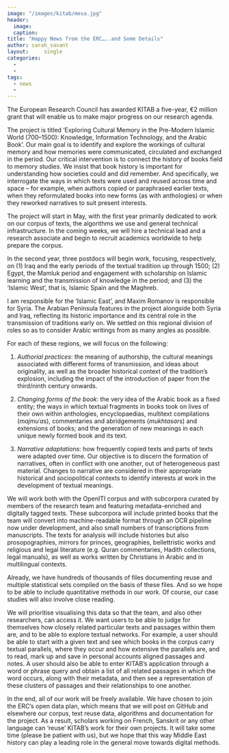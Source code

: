 ```yaml
---
image: "/images/kitab/mesa.jpg"
header:
  image: 
  caption: 
title: "Happy News from the ERC…..and Some Details"			
author: sarah_savant		
layout:		single
categories:
  - 
  - 
tags:
  - news
  - 
---
```

The European Research Council has awarded KITAB a five-year, €2 million grant that will enable us to make major progress on our research agenda.

The project is titled ‘Exploring Cultural Memory in the Pre-Modern Islamic World (700–1500): Knowledge, Information Technology, and the Arabic Book’. Our main goal is to identify and explore the workings of cultural memory and how memories were communicated, circulated and exchanged in the period. Our critical intervention is to connect the history of books field to memory studies. We insist that book history is important for understanding how societies could and did remember. And specifically, we interrogate the ways in which texts were used and reused across time and space – for example, when authors copied or paraphrased earlier texts, when they reformulated books into new forms (as with anthologies) or when they reworked narratives to suit present interests.

The project will start in May, with the first year primarily dedicated to work on our corpus of texts, the algorithms we use and general technical infrastructure. In the coming weeks, we will hire a technical lead and a research associate and begin to recruit academics worldwide to help prepare the corpus.

In the second year, three postdocs will begin work, focusing, respectively, on (1) Iraq and the early periods of the textual tradition up through 1500; (2) Egypt, the Mamluk period and engagement with scholarship on Islamic learning and the transmission of knowledge in the period; and (3) the ‘Islamic West’, that is, Islamic Spain and the Maghreb.

I am responsible for the ‘Islamic East’, and Maxim Romanov is responsible for Syria. The Arabian Peninsula features in the project alongside both Syria and Iraq, reflecting its historic importance and its central role in the transmission of traditions early on. We settled on this regional division of roles so as to consider Arabic writings from as many angles as possible.

For each of these regions, we will focus on the following:

1.  *Authorial practices*: the meaning of authorship, the cultural meanings associated with different forms of transmission, and ideas about originality, as well as the broader historical context of the tradition’s explosion, including the impact of the introduction of paper from the third/ninth century onwards.

2.  *Changing forms of the book*: the very idea of the Arabic book as a fixed entity; the ways in which textual fragments in books took on lives of their own within anthologies, encyclopaedias, multitext compilations (*majmuʿa*s), commentaries and abridgements (*mukhtasar*s) and extensions of books; and the generation of new meanings in each unique newly formed book and its text.

3.  *Narrative adaptations*: how frequently copied texts and parts of texts were adapted over time. Our objective is to discern the formation of narratives, often in conflict with one another, out of heterogeneous past material. Changes to narrative are considered in their appropriate historical and sociopolitical contexts to identify interests at work in the development of textual meanings.

We will work both with the OpenITI corpus and with subcorpora curated by members of the research team and featuring metadata-enriched and digitally tagged texts. These subcorpora will include printed books that the team will convert into machine-readable format through an OCR pipeline now under development, and also small numbers of transcriptions from manuscripts. The texts for analysis will include histories but also prosopographies, mirrors for princes, geographies, bellettristic works and religious and legal literature (e.g. Quran commentaries, Hadith collections, legal manuals), as well as works written by Christians in Arabic and in multilingual contexts.

Already, we have hundreds of thousands of files documenting reuse and multiple statistical sets compiled on the basis of these files. And so we hope to be able to include quantitative methods in our work. Of course, our case studies will also involve close reading.

We will prioritise visualising this data so that the team, and also other researchers, can access it. We want users to be able to judge for themselves how closely related particular texts and passages within them are, and to be able to explore textual networks. For example, a user should be able to start with a given text and see which books in the corpus carry textual parallels, where they occur and how extensive the parallels are, and to read, mark up and save in personal accounts aligned passages and notes. A user should also be able to enter KITAB’s application through a word or phrase query and obtain a list of all related passages in which the word occurs, along with their metadata, and then see a representation of these clusters of passages and their relationships to one another.

In the end, all of our work will be freely available. We have chosen to join the ERC’s open data plan, which means that we will post on GitHub and elsewhere our corpus, text reuse data, algorithms and documentation for the project. As a result, scholars working on French, Sanskrit or any other language can ‘reuse’ KITAB’s work for their own projects. It will take some time (please be patient with us), but we hope that this way Middle East history can play a leading role in the general move towards digital methods.
